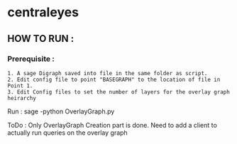 # centraleyes

## HOW TO RUN :

### Prerequisite :
	1. A sage Digraph saved into file in the same folder as script.
    2. Edit config file to point "BASEGRAPH" to the location of file in Point 1.
	3. Edit Config files to set the number of layers for the overlay graph heirarchy

Run : sage -python OverlayGraph.py

ToDo : Only OverlayGraph Creation part is done. Need to add a client to actually run queries on the overlay graph
